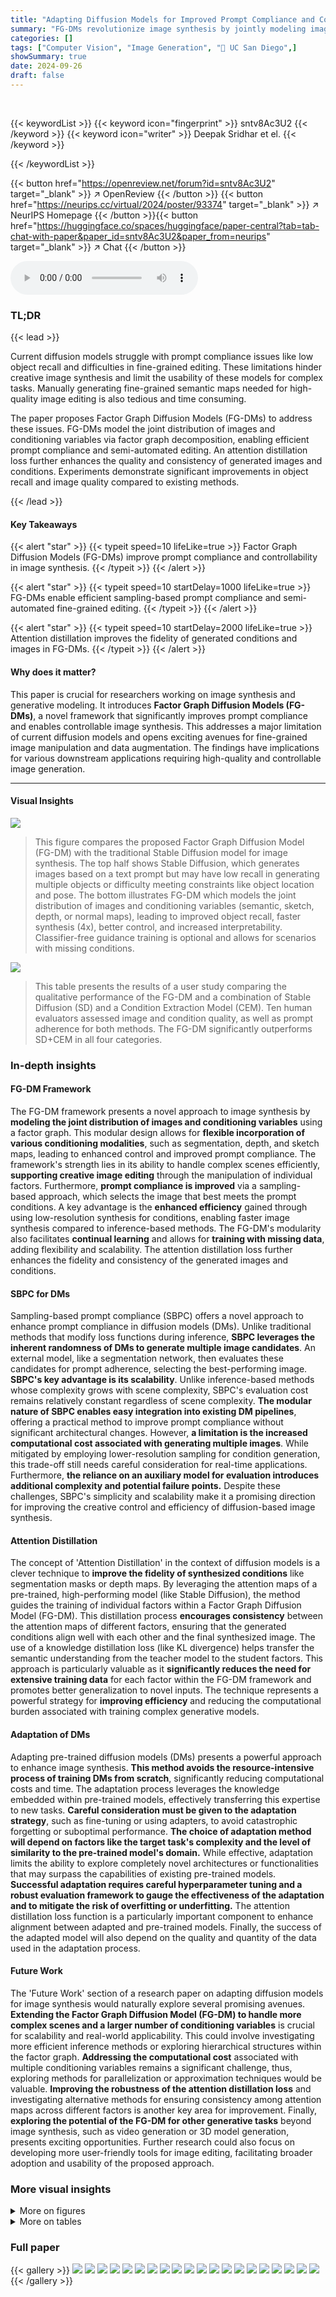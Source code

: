 ```yaml
---
title: "Adapting Diffusion Models for Improved Prompt Compliance and Controllable Image Synthesis"
summary: "FG-DMs revolutionize image synthesis by jointly modeling image and condition distributions, achieving higher object recall and enabling flexible editing."
categories: []
tags: ["Computer Vision", "Image Generation", "🏢 UC San Diego",]
showSummary: true
date: 2024-09-26
draft: false
---
```


<br>

{{< keywordList >}}
{{< keyword icon="fingerprint" >}} sntv8Ac3U2 {{< /keyword >}}
{{< keyword icon="writer" >}} Deepak Sridhar et el. {{< /keyword >}}
 
{{< /keywordList >}}

{{< button href="https://openreview.net/forum?id=sntv8Ac3U2" target="_blank" >}}
↗ OpenReview
{{< /button >}}
{{< button href="https://neurips.cc/virtual/2024/poster/93374" target="_blank" >}}
↗ NeurIPS Homepage
{{< /button >}}{{< button href="https://huggingface.co/spaces/huggingface/paper-central?tab=tab-chat-with-paper&paper_id=sntv8Ac3U2&paper_from=neurips" target="_blank" >}}
↗ Chat
{{< /button >}}



<audio controls>
    <source src="https://ai-paper-reviewer.com/sntv8Ac3U2/podcast.wav" type="audio/wav">
    Your browser does not support the audio element.
</audio>


### TL;DR


{{< lead >}}

Current diffusion models struggle with prompt compliance issues like low object recall and difficulties in fine-grained editing.  These limitations hinder creative image synthesis and limit the usability of these models for complex tasks.  Manually generating fine-grained semantic maps needed for high-quality image editing is also tedious and time consuming. 

The paper proposes Factor Graph Diffusion Models (FG-DMs) to address these issues. FG-DMs model the joint distribution of images and conditioning variables via factor graph decomposition, enabling efficient prompt compliance and semi-automated editing.  An attention distillation loss further enhances the quality and consistency of generated images and conditions.  Experiments demonstrate significant improvements in object recall and image quality compared to existing methods.

{{< /lead >}}


#### Key Takeaways

{{< alert "star" >}}
{{< typeit speed=10 lifeLike=true >}} Factor Graph Diffusion Models (FG-DMs) improve prompt compliance and controllability in image synthesis. {{< /typeit >}}
{{< /alert >}}

{{< alert "star" >}}
{{< typeit speed=10 startDelay=1000 lifeLike=true >}} FG-DMs enable efficient sampling-based prompt compliance and semi-automated fine-grained editing. {{< /typeit >}}
{{< /alert >}}

{{< alert "star" >}}
{{< typeit speed=10 startDelay=2000 lifeLike=true >}} Attention distillation improves the fidelity of generated conditions and images in FG-DMs. {{< /typeit >}}
{{< /alert >}}

#### Why does it matter?
This paper is crucial for researchers working on image synthesis and generative modeling.  It introduces **Factor Graph Diffusion Models (FG-DMs)**, a novel framework that significantly improves prompt compliance and enables controllable image synthesis.  This addresses a major limitation of current diffusion models and opens exciting avenues for fine-grained image manipulation and data augmentation. The findings have implications for various downstream applications requiring high-quality and controllable image generation.

------
#### Visual Insights



![](https://ai-paper-reviewer.com/sntv8Ac3U2/figures_1_1.jpg)

> This figure compares the proposed Factor Graph Diffusion Model (FG-DM) with the traditional Stable Diffusion model for image synthesis.  The top half shows Stable Diffusion, which generates images based on a text prompt but may have low recall in generating multiple objects or difficulty meeting constraints like object location and pose.  The bottom illustrates FG-DM which models the joint distribution of images and conditioning variables (semantic, sketch, depth, or normal maps), leading to improved object recall, faster synthesis (4x), better control, and increased interpretability.  Classifier-free guidance training is optional and allows for scenarios with missing conditions.





![](https://ai-paper-reviewer.com/sntv8Ac3U2/tables_7_1.jpg)

> This table presents the results of a user study comparing the qualitative performance of the FG-DM and a combination of Stable Diffusion (SD) and a Condition Extraction Model (CEM).  Ten human evaluators assessed image and condition quality, as well as prompt adherence for both methods. The FG-DM significantly outperforms SD+CEM in all four categories.





### In-depth insights


#### FG-DM Framework
The FG-DM framework presents a novel approach to image synthesis by **modeling the joint distribution of images and conditioning variables** using a factor graph. This modular design allows for **flexible incorporation of various conditioning modalities**, such as segmentation, depth, and sketch maps, leading to enhanced control and improved prompt compliance.  The framework's strength lies in its ability to handle complex scenes efficiently, **supporting creative image editing** through the manipulation of individual factors. Furthermore, **prompt compliance is improved** via a sampling-based approach, which selects the image that best meets the prompt conditions.  A key advantage is the **enhanced efficiency** gained through using low-resolution synthesis for conditions, enabling faster image synthesis compared to inference-based methods. The FG-DM's modularity also facilitates **continual learning** and allows for **training with missing data**, adding flexibility and scalability.  The attention distillation loss further enhances the fidelity and consistency of the generated images and conditions.

#### SBPC for DMs
Sampling-based prompt compliance (SBPC) offers a novel approach to enhance prompt compliance in diffusion models (DMs). Unlike traditional methods that modify loss functions during inference, **SBPC leverages the inherent randomness of DMs to generate multiple image candidates**.  An external model, like a segmentation network, then evaluates these candidates for prompt adherence, selecting the best-performing image.  **SBPC's key advantage is its scalability**. Unlike inference-based methods whose complexity grows with scene complexity, SBPC's evaluation cost remains relatively constant regardless of scene complexity.   **The modular nature of SBPC enables easy integration into existing DM pipelines**, offering a practical method to improve prompt compliance without significant architectural changes.  However, **a limitation is the increased computational cost associated with generating multiple images**. While mitigated by employing lower-resolution sampling for condition generation, this trade-off still needs careful consideration for real-time applications.  Furthermore, **the reliance on an auxiliary model for evaluation introduces additional complexity and potential failure points.** Despite these challenges, SBPC's simplicity and scalability make it a promising direction for improving the creative control and efficiency of diffusion-based image synthesis.

#### Attention Distillation
The concept of 'Attention Distillation' in the context of diffusion models is a clever technique to **improve the fidelity of synthesized conditions** like segmentation masks or depth maps. By leveraging the attention maps of a pre-trained, high-performing model (like Stable Diffusion), the method guides the training of individual factors within a Factor Graph Diffusion Model (FG-DM). This distillation process **encourages consistency** between the attention maps of different factors, ensuring that the generated conditions align well with each other and the final synthesized image.  The use of a knowledge distillation loss (like KL divergence) helps transfer the semantic understanding from the teacher model to the student factors.  This approach is particularly valuable as it **significantly reduces the need for extensive training data** for each factor within the FG-DM framework and promotes better generalization to novel inputs. The technique represents a powerful strategy for **improving efficiency** and reducing the computational burden associated with training complex generative models.

#### Adaptation of DMs
Adapting pre-trained diffusion models (DMs) presents a powerful approach to enhance image synthesis.  **This method avoids the resource-intensive process of training DMs from scratch**, significantly reducing computational costs and time. The adaptation process leverages the knowledge embedded within pre-trained models, effectively transferring this expertise to new tasks.  **Careful consideration must be given to the adaptation strategy**, such as fine-tuning or using adapters, to avoid catastrophic forgetting or suboptimal performance.  **The choice of adaptation method will depend on factors like the target task's complexity and the level of similarity to the pre-trained model's domain.** While effective, adaptation limits the ability to explore completely novel architectures or functionalities that may surpass the capabilities of existing pre-trained models.  **Successful adaptation requires careful hyperparameter tuning and a robust evaluation framework to gauge the effectiveness of the adaptation and to mitigate the risk of overfitting or underfitting.** The attention distillation loss function is a particularly important component to enhance alignment between adapted and pre-trained models.  Finally, the success of the adapted model will also depend on the quality and quantity of the data used in the adaptation process.

#### Future Work
The 'Future Work' section of a research paper on adapting diffusion models for image synthesis would naturally explore several promising avenues.  **Extending the Factor Graph Diffusion Model (FG-DM) to handle more complex scenes and a larger number of conditioning variables** is crucial for scalability and real-world applicability.  This could involve investigating more efficient inference methods or exploring hierarchical structures within the factor graph.  **Addressing the computational cost** associated with multiple conditioning variables remains a significant challenge, thus, exploring methods for parallelization or approximation techniques would be valuable.  **Improving the robustness of the attention distillation loss** and investigating alternative methods for ensuring consistency among attention maps across different factors is another key area for improvement.  Finally, **exploring the potential of the FG-DM for other generative tasks** beyond image synthesis, such as video generation or 3D model generation, presents exciting opportunities.  Further research could also focus on developing more user-friendly tools for image editing, facilitating broader adoption and usability of the proposed approach.


### More visual insights

<details>
<summary>More on figures
</summary>


![](https://ai-paper-reviewer.com/sntv8Ac3U2/figures_2_1.jpg)

> This figure shows examples of how FG-DM can be used for controllable image generation by editing the conditioning variables (segmentation, depth, and sketch maps). The top row shows the generated conditions and corresponding images, while the bottom row shows the results after editing the segmentation map only.  The model then conditionally generates the pose and image given the edited segmentation map, illustrating fine-grained control over image generation. 


![](https://ai-paper-reviewer.com/sntv8Ac3U2/figures_2_2.jpg)

> This figure showcases the FG-DM's ability to generate various types of conditioning maps (segmentation, depth, sketch, normal) along with their corresponding images.  Importantly, it highlights the model's generalization capabilities by successfully handling prompts for objects (porcupine, chimp) not present in its COCO training data. This demonstrates the model's ability to synthesize realistic images across diverse conditions and creative prompts.


![](https://ai-paper-reviewer.com/sntv8Ac3U2/figures_4_1.jpg)

> This figure illustrates the architecture of the Factor Graph Diffusion Model (FG-DM).  The left side shows the training process, detailing how a pretrained Stable Diffusion (SD) model is adapted to generate visual conditions for each factor in a factor graph.  The SD model's weights are frozen, and only small adapters are trained. The right side depicts the flexible inference process enabled by classifier-free guidance, allowing for efficient sampling by activating only a subset of the factors as needed.


![](https://ai-paper-reviewer.com/sntv8Ac3U2/figures_6_1.jpg)

> This figure shows more examples of the FG-DM generating various types of maps (segmentation, depth, normal, sketch) and corresponding images, demonstrating its ability to handle different creative prompts. The appendix includes higher-resolution versions of these images.


![](https://ai-paper-reviewer.com/sntv8Ac3U2/figures_7_1.jpg)

> This figure demonstrates the image editing capabilities of the proposed FG-DM model by showing examples of image manipulation such as flipping people, adding text, and generating images for complex prompts.  The results are compared to those obtained using Stable Diffusion v1.4 and v1.5, highlighting the FG-DM's superior performance in these tasks.


![](https://ai-paper-reviewer.com/sntv8Ac3U2/figures_7_2.jpg)

> This figure presents the results of an ablation study on attribute recall using the FG-DM model on the MM-CelebA-HQ dataset.  The left panel shows a bar chart comparing the attribute recall of the FG-DM against other methods (Ours, OCGP, Imagen, LDM, LAFITE) across three attributes: Wearing Earrings, Bald, and Pale Skin. The right panel displays a histogram showing the distribution of the number of trials required to achieve 70% and 80% recall thresholds.  The histograms show that the FG-DM achieves high recall with a relatively low number of trials.


![](https://ai-paper-reviewer.com/sntv8Ac3U2/figures_9_1.jpg)

> This figure shows the results of image editing using the FG-DM model. The top part demonstrates semantic-level editing, where a segmentation mask is inverted and then edited using the LEDITS++ tool to either replace a woman with a chimp or remove an umbrella. This semantic-level editing shows high robustness and quality. The bottom part of the figure compares pixel-level image inversion and editing. The FG-DM is compared to stable diffusion for the quality of image synthesis, demonstrating its ability to maintain the background of the original image and produce more realistic edits. The overall figure showcases FG-DM's capabilities for image manipulation and editing.


![](https://ai-paper-reviewer.com/sntv8Ac3U2/figures_14_1.jpg)

> This figure compares the image generation results of three different models: FG-DM with attention distillation, FG-DM without attention distillation, and 4M-XL.  It demonstrates that FG-DM, particularly when using attention distillation, produces higher-quality images and more accurate segmentations compared to the 4M-XL model. The differences in segmentation quality are highlighted by examples showcasing the inaccuracies present in the model without attention distillation.


![](https://ai-paper-reviewer.com/sntv8Ac3U2/figures_14_2.jpg)

> This figure displays several examples of depth maps generated by the Factor Graph Diffusion Model (FG-DM) alongside their corresponding images.  The FG-DM successfully generates high-quality depth maps and realistic images. The examples showcase the model's ability to handle a variety of objects and scenes, demonstrating its effectiveness in synthesizing depth information and producing high-fidelity images.


![](https://ai-paper-reviewer.com/sntv8Ac3U2/figures_15_1.jpg)

> This figure shows qualitative results of FG-DM in generating normal maps and sketch maps with corresponding images.  The model generalizes well, producing outputs for prompts (e.g., a polar bear, a statue of Mary) not seen in the training data, showcasing its ability to synthesize diverse and high-quality results across various conditioning variables.


![](https://ai-paper-reviewer.com/sntv8Ac3U2/figures_15_2.jpg)

> This figure showcases qualitative results of the FG-DM's ability to synthesize segmentation maps and images for creative prompts.  The FG-DM demonstrates the capacity to generate segmentation maps for object classes unseen during training. The semantic maps utilize distinct color-coding for each object class, simplifying object mask and class label extraction. The model also demonstrates interesting generalization properties—for example, despite training primarily on human segmentation, it correctly labels a chimpanzee, highlighting the model's ability to leverage prior knowledge from the pre-trained stable diffusion model.


![](https://ai-paper-reviewer.com/sntv8Ac3U2/figures_16_1.jpg)

> This figure compares the image generation results of FG-DM against two prior works, Make-a-Scene and SpaText.  The top row shows the input prompts and the corresponding segmentation maps generated by each method. FG-DM generates both a segmentation map and the image, while the other two methods use manually sketched segmentation maps. The comparison shows that FG-DM achieves better results.


![](https://ai-paper-reviewer.com/sntv8Ac3U2/figures_17_1.jpg)

> This figure shows several examples of images generated by the FG-DM model, along with their corresponding segmentation, depth, normal, and sketch maps.  The prompts used to generate each image are shown below the image.  The figure demonstrates the model's ability to generate high-quality images and maps for a variety of prompts, even those involving complex scenes or objects not present in the training data. The high-resolution version of this figure is available in the appendix.


![](https://ai-paper-reviewer.com/sntv8Ac3U2/figures_18_1.jpg)

> This figure compares the quality of generated conditions (segmentation and depth maps) by the proposed FG-DM model against those extracted from images using existing methods (Stable Diffusion + CEM).  It visually demonstrates that the FG-DM generates more accurate and higher quality conditions, particularly for depth maps, highlighting one of FG-DM's key advantages.


![](https://ai-paper-reviewer.com/sntv8Ac3U2/figures_19_1.jpg)

> This figure visualizes the quality of reconstruction of groundtruth maps for segmentation, depth, sketch, and normal maps by applying a pretrained stable diffusion autoencoder.  The left column shows the groundtruth maps, and the right column shows the maps reconstructed by the autoencoder.  This demonstrates the effectiveness of using a pre-trained autoencoder to generate these conditioning variables for the FG-DM.


![](https://ai-paper-reviewer.com/sntv8Ac3U2/figures_21_1.jpg)

> This figure shows four examples of unconditional image generation from an FG-DM model trained on the MM-CelebA-HQ dataset.  For each example, the figure shows the generated semantic mask (top row), pose mask (middle row), and the resulting image (bottom row). The results showcase the FG-DM's ability to generate diverse and high-quality images without explicit textual or visual conditioning.


![](https://ai-paper-reviewer.com/sntv8Ac3U2/figures_22_1.jpg)

> This figure shows four image sets generated by FG-DMs. Each set contains segmentation masks and the corresponding images generated for the MM-CelebA-HQ, ADE-20K, Cityscapes, and COCO datasets. The FG-DMs were trained from scratch with 53 million parameters for each factor. The results demonstrate the FG-DM's ability to synthesize high-quality images and segmentation masks for diverse datasets and image types.


![](https://ai-paper-reviewer.com/sntv8Ac3U2/figures_22_2.jpg)

> This figure compares the proposed Factor Graph Diffusion Model (FG-DM) against the Stable Diffusion model.  FG-DM models the joint distribution of images and conditioning variables (e.g., segmentation maps, poses) to improve object recall and enable controllable image synthesis. The diagram illustrates how FG-DM achieves faster inference and higher creative control than Stable Diffusion through its modular factor graph structure.


![](https://ai-paper-reviewer.com/sntv8Ac3U2/figures_24_1.jpg)

> This figure compares the proposed FG-DM model with the Stable Diffusion model for image synthesis.  The FG-DM models the joint distribution of images and conditioning variables (like segmentation maps), offering more control and faster synthesis compared to the Stable Diffusion model. The FG-DM achieves higher object recall. Classifier-free guidance training allows some conditions to be optional.


![](https://ai-paper-reviewer.com/sntv8Ac3U2/figures_24_2.jpg)

> This figure compares the proposed Factor Graph Diffusion Model (FG-DM) with Stable Diffusion.  It shows how FG-DM models the joint distribution of images and conditioning variables (like segmentation maps), enabling more control, higher object recall, and faster image synthesis than Stable Diffusion.  The FG-DM's modular design allows for creative image editing and efficient sampling-based prompt compliance.


</details>




<details>
<summary>More on tables
</summary>


![](https://ai-paper-reviewer.com/sntv8Ac3U2/tables_7_2.jpg)
> This table presents the results of an ablation study evaluating the impact of the attention distillation loss on the quality of text-to-image (T2I) synthesis using the Factor Graph Diffusion Model (FG-DM). The experiment was performed on the COCO validation dataset.  The table shows FID scores (Frechet Inception Distance) for both the generated images and conditions, with and without the attention distillation loss.  Lower FID values generally indicate higher quality. The results demonstrate the effectiveness of the attention distillation loss in improving the fidelity of the generated conditions and images.

![](https://ai-paper-reviewer.com/sntv8Ac3U2/tables_7_3.jpg)
> This table presents the results of an experiment evaluating the object recall performance of the Factor Graph Diffusion Model (FG-DM) using different sampling strategies. The experiment varies the number of timesteps (t) in the diffusion process and the number of different seeds (N) used for sampling. The results are reported as average minimum, maximum, and median recall values across 2000 prompts in the ADE20K validation set.  The table also shows the average number of images in a batch that satisfy object recall thresholds of 0.5, 0.75, and 0.9, as well as the average time taken per sampling batch.

![](https://ai-paper-reviewer.com/sntv8Ac3U2/tables_7_4.jpg)
> This table compares the object recall performance of different models and sampling strategies on the ADE20K validation set.  It contrasts Stable Diffusion (SD) with and without multiple sampling (N=10), and compares both with the Attend & Excite (A-E) method, and the proposed Factor Graph Diffusion Model (FG-DM) with different numbers of sampling timesteps (t). The table highlights FG-DM's superior recall and efficiency compared to SD and A-E, especially when using multiple samples to enhance prompt compliance.

![](https://ai-paper-reviewer.com/sntv8Ac3U2/tables_7_5.jpg)
> This table compares the object recall performance of different models and configurations on the ADE20K validation set prompts.  It contrasts Stable Diffusion (SD) with the proposed Factor Graph Diffusion Model (FG-DM), showing the improvements in recall achieved by FG-DM, especially when using multiple sampling seeds. The table also highlights the significant reduction in inference time achieved by FG-DM compared to SD, particularly when employing multiple seeds.

![](https://ai-paper-reviewer.com/sntv8Ac3U2/tables_19_1.jpg)
> This table compares the performance of FG-DM (trained on the ADE20K dataset) against the state-of-the-art SegFormer-B5 model for semantic segmentation.  The metrics used for comparison are FID (Frechet Inception Distance), LPIPS (Learned Perceptual Image Patch Similarity), Precision, Recall, and throughput (images per second).  The results show that FG-DM achieves comparable throughput to SegFormer-B5 while exhibiting superior quality (lower FID and higher LPIPS) using significantly fewer DDIM (Denoising Diffusion Implicit Models) steps.

![](https://ai-paper-reviewer.com/sntv8Ac3U2/tables_20_1.jpg)
> This table presents the results of an ablation study comparing the performance of FG-DMs trained separately and jointly with a segmentation factor.  The study evaluates image synthesis quality and semantic segmentation performance across four datasets: MM-CelebA-HQ, ADE-20K, Cityscapes, and COCO-Stuff. The metrics reported include FID (Fréchet Inception Distance), LPIPS (Learned Perceptual Image Patch Similarity), Precision, and Recall.  The comparison highlights the impact of joint training on the overall performance of the model. 

![](https://ai-paper-reviewer.com/sntv8Ac3U2/tables_20_2.jpg)
> This table presents the results of an ablation study on the impact of data augmentation using synthetic data generated by the FG-DM for facial part segmentation.  It shows the performance of a model trained on the original MM-CelebA-HQ dataset compared to models trained with additional synthetic data generated by the FG-DM. The metrics used to evaluate performance are mIoU, frequency-weighted mIoU (F.W. mIoU), and F1-score. The results indicate whether adding synthetic data improves the performance of the model for facial part segmentation.

![](https://ai-paper-reviewer.com/sntv8Ac3U2/tables_20_3.jpg)
> This table presents the results of an ablation study evaluating the impact of data augmentation using synthetic data generated by the FG-DM on face landmark estimation performance.  The study used the 300W dataset. Three different scenarios are compared: using only the original dataset, augmenting with 1000 synthetic samples, and augmenting with 2000 synthetic samples. The performance is measured using the Normalized Mean Error (NME), a common metric for evaluating face landmark localization accuracy. The table breaks down the NME for three landmark difficulty levels: 'Common', 'Full', and 'Challenge'.  Lower NME values indicate better performance.

![](https://ai-paper-reviewer.com/sntv8Ac3U2/tables_21_1.jpg)
> This table presents an ablation study on the order of generating semantic maps (S) and pose (P) within the FG-DM framework.  It compares two different orders: (P→S→I) where pose is generated first, followed by semantics, and finally the image; and (S→P→I) where the order is reversed.  The results show that different orders significantly impact the FID and LPIPS scores, especially on the CelebA-HQ dataset, suggesting an optimal sequence for generating these conditions to maximize image quality and alignment with the prompts. The metrics used are FID (lower is better) and LPIPS (higher is better).  Precision (P) and Recall (R) are also given.

![](https://ai-paper-reviewer.com/sntv8Ac3U2/tables_21_2.jpg)
> This table compares the performance of FG-DM against a joint synthesis approach using concatenation and U-LDM.  The FG-DM model demonstrates superior results (lower FID) while having a significantly smaller number of parameters.

![](https://ai-paper-reviewer.com/sntv8Ac3U2/tables_23_1.jpg)
> This table presents the results of an ablation study comparing the image alignment performance of FG-DMs trained using separate and joint training methods.  The metric used is mIoU (mean Intersection over Union) and frequency weighted mIoU (f.w. IoU), which measure the degree of overlap between the generated images and their corresponding ground truth segmentation masks.  The results are shown for four different datasets: MM-CelebA, Cityscapes, ADE20K, and COCO.  The table helps assess the impact of joint training on the alignment of generated images with their segmentation masks across various datasets.

![](https://ai-paper-reviewer.com/sntv8Ac3U2/tables_24_1.jpg)
> This table details the hyperparameters used for training the Factor Graph Diffusion Models (FG-DMs) from scratch on four different datasets: MM-CelebA-HQ, ADE20K, Cityscapes, and COCO.  It shows the hyperparameters for each dataset, highlighting differences in image resolution (256x512 for Cityscapes, 256x256 for others), network architecture details (f, z-shape, |Z|, channels, depth, channel multiplier, attention resolutions, head channels), training settings (optimizer, noise schedule, batch size, iterations, learning rate), and the total number of parameters (Nparams).

</details>




### Full paper

{{< gallery >}}
<img src="https://ai-paper-reviewer.com/sntv8Ac3U2/1.png" class="grid-w50 md:grid-w33 xl:grid-w25" />
<img src="https://ai-paper-reviewer.com/sntv8Ac3U2/2.png" class="grid-w50 md:grid-w33 xl:grid-w25" />
<img src="https://ai-paper-reviewer.com/sntv8Ac3U2/3.png" class="grid-w50 md:grid-w33 xl:grid-w25" />
<img src="https://ai-paper-reviewer.com/sntv8Ac3U2/4.png" class="grid-w50 md:grid-w33 xl:grid-w25" />
<img src="https://ai-paper-reviewer.com/sntv8Ac3U2/5.png" class="grid-w50 md:grid-w33 xl:grid-w25" />
<img src="https://ai-paper-reviewer.com/sntv8Ac3U2/6.png" class="grid-w50 md:grid-w33 xl:grid-w25" />
<img src="https://ai-paper-reviewer.com/sntv8Ac3U2/7.png" class="grid-w50 md:grid-w33 xl:grid-w25" />
<img src="https://ai-paper-reviewer.com/sntv8Ac3U2/8.png" class="grid-w50 md:grid-w33 xl:grid-w25" />
<img src="https://ai-paper-reviewer.com/sntv8Ac3U2/9.png" class="grid-w50 md:grid-w33 xl:grid-w25" />
<img src="https://ai-paper-reviewer.com/sntv8Ac3U2/10.png" class="grid-w50 md:grid-w33 xl:grid-w25" />
<img src="https://ai-paper-reviewer.com/sntv8Ac3U2/11.png" class="grid-w50 md:grid-w33 xl:grid-w25" />
<img src="https://ai-paper-reviewer.com/sntv8Ac3U2/12.png" class="grid-w50 md:grid-w33 xl:grid-w25" />
<img src="https://ai-paper-reviewer.com/sntv8Ac3U2/13.png" class="grid-w50 md:grid-w33 xl:grid-w25" />
<img src="https://ai-paper-reviewer.com/sntv8Ac3U2/14.png" class="grid-w50 md:grid-w33 xl:grid-w25" />
<img src="https://ai-paper-reviewer.com/sntv8Ac3U2/15.png" class="grid-w50 md:grid-w33 xl:grid-w25" />
<img src="https://ai-paper-reviewer.com/sntv8Ac3U2/16.png" class="grid-w50 md:grid-w33 xl:grid-w25" />
<img src="https://ai-paper-reviewer.com/sntv8Ac3U2/17.png" class="grid-w50 md:grid-w33 xl:grid-w25" />
<img src="https://ai-paper-reviewer.com/sntv8Ac3U2/18.png" class="grid-w50 md:grid-w33 xl:grid-w25" />
<img src="https://ai-paper-reviewer.com/sntv8Ac3U2/19.png" class="grid-w50 md:grid-w33 xl:grid-w25" />
<img src="https://ai-paper-reviewer.com/sntv8Ac3U2/20.png" class="grid-w50 md:grid-w33 xl:grid-w25" />
{{< /gallery >}}